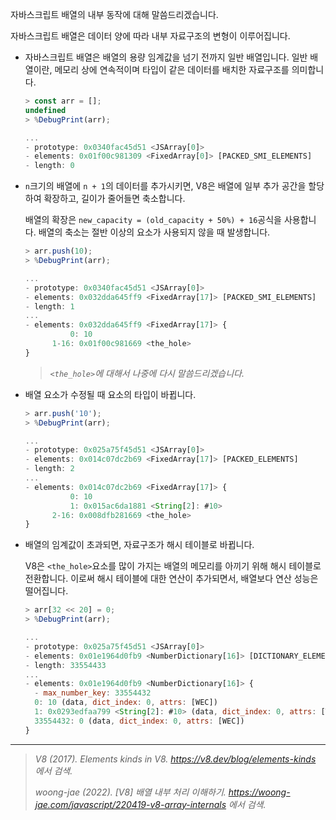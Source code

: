 자바스크립트 배열의 내부 동작에 대해 말씀드리겠습니다.

자바스크립트 배열은 데이터 양에 따라 내부 자료구조의 변형이 이루어집니다.

- 자바스크립트 배열은 배열의 용량 임계값을 넘기 전까지 일반 배열입니다. 일반 배열이란, 메모리 상에 연속적이며 타입이 같은 데이터를 배치한 자료구조를 의미합니다.

  ```js
  > const arr = [];
  undefined
  > %DebugPrint(arr);

  ...
  - prototype: 0x0340fac45d51 <JSArray[0]>
  - elements: 0x01f00c981309 <FixedArray[0]> [PACKED_SMI_ELEMENTS]
  - length: 0
  ```

- `n`크기의 배열에 `n + 1`의 데이터를 추가시키면, V8은 배열에 일부 추가 공간을 할당하여 확장하고, 길이가 줄어들면 축소합니다.

  배열의 확장은 `new_capacity = (old_capacity + 50%) + 16`공식을 사용합니다.
  배열의 축소는 절반 이상의 요소가 사용되지 않을 때 발생합니다.

  ```js
  > arr.push(10);
  > %DebugPrint(arr);

  ...
  - prototype: 0x0340fac45d51 <JSArray[0]>
  - elements: 0x032dda645ff9 <FixedArray[17]> [PACKED_SMI_ELEMENTS]
  - length: 1
  ...
  - elements: 0x032dda645ff9 <FixedArray[17]> {
            0: 10
        1-16: 0x01f00c981669 <the_hole>
  }
  ```

  > *`<the_hole>`에 대해서 나중에 다시 말씀드리겠습니다.*

- 배열 요소가 수정될 때 요소의 타입이 바뀝니다.

  ```js
  > arr.push('10');
  > %DebugPrint(arr);

  ...
  - prototype: 0x025a75f45d51 <JSArray[0]>
  - elements: 0x014c07dc2b69 <FixedArray[17]> [PACKED_ELEMENTS]
  - length: 2
  ...
  - elements: 0x014c07dc2b69 <FixedArray[17]> {
            0: 10
            1: 0x015ac6da1881 <String[2]: #10>
        2-16: 0x008dfb281669 <the_hole>
  }
  ```

- 배열의 임계값이 초과되면, 자료구조가 해시 테이블로 바뀝니다.

  V8은 `<the_hole>`요소를 많이 가지는 배열의 메모리를 아끼기 위해 해시 테이블로 전환합니다. 이로써 해시 테이블에 대한 연산이 추가되면서, 배열보다 연산 성능은 떨어집니다.

  ```js
  > arr[32 << 20] = 0;
  > %DebugPrint(arr);

  ...
  - prototype: 0x025a75f45d51 <JSArray[0]>
  - elements: 0x01e1964d0fb9 <NumberDictionary[16]> [DICTIONARY_ELEMENTS]
  - length: 33554433
  ...
  - elements: 0x01e1964d0fb9 <NumberDictionary[16]> {
    - max_number_key: 33554432
    0: 10 (data, dict_index: 0, attrs: [WEC])
    1: 0x0293edfaa799 <String[2]: #10> (data, dict_index: 0, attrs: [WEC])
    33554432: 0 (data, dict_index: 0, attrs: [WEC])
  }
  ```

***

> *V8 (2017). Elements kinds in V8. https://v8.dev/blog/elements-kinds 에서 검색.*
> 
> *woong-jae (2022). [V8] 배열 내부 처리 이해하기. https://woong-jae.com/javascript/220419-v8-array-internals 에서 검색.*
